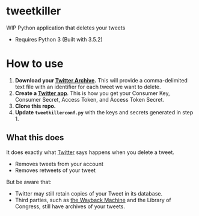 # tweetkiller

WIP Python application that deletes your tweets

- Requires Python 3 (Built with 3.5.2)

# How to use

1. **Download your [Twitter Archive](https://support.twitter.com/articles/20170160?lang=en).** This will provide a comma-delimited text file with an identifier for each tweet we want to delete.
1. **Create a [Twitter app](https://apps.twitter.com/)**. This is how you get your Consumer Key, Consumer Secret, Access Token, and Access Token Secret.
1. **Clone this repo.** 
1. **Update `tweetkillerconf.py`** with the keys and secrets generated in step 1.


## What this does

It does exactly what [Twitter](https://support.twitter.com/articles/18906) says happens when you delete a tweet.

- Removes tweets from your account
- Removes retweets of your tweet

But be aware that:

- Twitter may still retain copies of your Tweet in its database.
- Third parties, such as [the Wayback Machine](https://archive.org/web/) and the Library of Congress, still have archives of your tweets. 